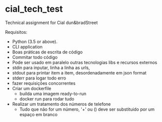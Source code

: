 # cial_tech_test
Technical assignment for Cial dun&amp;bradStreet

Requisitos:
- Python (3.5 or above). 
- CLI application
- Boas práticas de escrita de código
- Commitar todo código
- Pode ser usado em paralelo outras tecnologias libs e recursos externos
- stdin para inputar, linha a linha as urls, 
- stdout para printar item a item, desordenadamente em json format
- stderr para logar todo erro
- fazer requisições concorrentes
- Criar um dockerfile
    - builda uma imagem ready-to-run
    - docker run para rodar tudo
- Realizar um tratamento dos números de telefone
    - Tudo que não for um número, '+' ou () deve ser substituido por um espaço em branco
